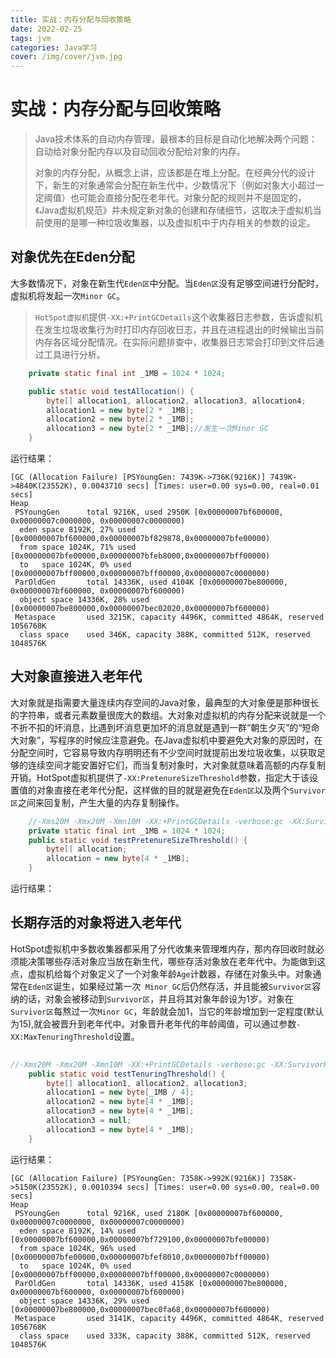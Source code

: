 ```yaml
---
title: 实战：内存分配与回收策略
date: 2022-02-25
tags: jvm
categories: Java学习
cover: /img/cover/jvm.jpg
---
```




# 实战：内存分配与回收策略

> Java技术体系的自动内存管理，最根本的目标是自动化地解决两个问题：自动给对象分配内存以及自动回收分配给对象的内存。
>
> 对象的内存分配，从概念上讲，应该都是在堆上分配。在经典分代的设计下，新生的对象通常会分配在新生代中，少数情况下（例如对象大小超过一定阈值）也可能会直接分配在老年代。对象分配的规则并不是固定的，《Java虚拟机规范》并未规定新对象的创建和存储细节，这取决于虚拟机当前使用的是哪一种垃圾收集器，以及虚拟机中于内存相关的参数的设定。

## 对象优先在Eden分配

大多数情况下，对象在新生代`Eden区`中分配。当`Eden区`没有足够空间进行分配时，虚拟机将发起一次`Minor GC`。

> `HotSpot虚拟机`提供`-XX:+PrintGCDetails`这个收集器日志参数，告诉虚拟机在发生垃圾收集行为时打印内存回收日志，并且在进程退出的时候输出当前内存各区域分配情况。在实际问题排查中，收集器日志常会打印到文件后通过工具进行分析。

```java
    private static final int _1MB = 1024 * 1024;

    public static void testAllocation() {
        byte[] allocation1, allocation2, allocation3, allocation4;
        allocation1 = new byte[2 * _1MB];
        allocation2 = new byte[2 * _1MB];
        allocation3 = new byte[2 * _1MB];//发生一次Minor GC
    }
```

运行结果：

```shell
[GC (Allocation Failure) [PSYoungGen: 7439K->736K(9216K)] 7439K->4840K(23552K), 0.0043710 secs] [Times: user=0.00 sys=0.00, real=0.01 secs] 
Heap
 PSYoungGen      total 9216K, used 2950K [0x00000007bf600000, 0x00000007c0000000, 0x00000007c0000000)
  eden space 8192K, 27% used [0x00000007bf600000,0x00000007bf829878,0x00000007bfe00000)
  from space 1024K, 71% used [0x00000007bfe00000,0x00000007bfeb8000,0x00000007bff00000)
  to   space 1024K, 0% used [0x00000007bff00000,0x00000007bff00000,0x00000007c0000000)
 ParOldGen       total 14336K, used 4104K [0x00000007be800000, 0x00000007bf600000, 0x00000007bf600000)
  object space 14336K, 28% used [0x00000007be800000,0x00000007bec02020,0x00000007bf600000)
 Metaspace       used 3215K, capacity 4496K, committed 4864K, reserved 1056768K
  class space    used 346K, capacity 388K, committed 512K, reserved 1048576K
```

## 大对象直接进入老年代

大对象就是指需要大量连续内存空间的Java对象，最典型的大对象便是那种很长的字符串，或者元素数量很庞大的数组。大对象对虚拟机的内存分配来说就是一个不折不扣的坏消息，比遇到坏消息更加坏的消息就是遇到一群“朝生夕灭”的“短命大对象”，写程序的时候应注意避免。在Java虚拟机中要避免大对象的原因时，在分配空间时，它容易导致内存明明还有不少空间时就提前出发垃圾收集，以获取足够的连续空间才能安置好它们，而当复制对象时，大对象就意味着高额的内存复制开销。HotSpot虚拟机提供了`-XX:PretenureSizeThreshold`参数，指定大于该设置值的对象直接在老年代分配，这样做的目的就是避免在`Eden区`以及两个`Survivor区`之间来回复制，产生大量的内存复制操作。

```java
    //-Xms20M -Xmx20M -Xmn10M -XX:+PrintGCDetails -verbose:gc -XX:SurvivorRatio=8 -XX:UseSerialGC -XX:PretenureSizeThreshold=3145728
    private static final int _1MB = 1024 * 1024;
    public static void testPretenureSizeThreshold() {
        byte[] allocation;
        allocation = new byte[4 * _1MB];
    }
```

运行结果：



## 长期存活的对象将进入老年代

HotSpot虚拟机中多数收集器都采用了分代收集来管理堆内存，那内存回收时就必须能决策哪些存活对象应当放在新生代，哪些存活对象放在老年代中。为能做到这点，虚拟机给每个对象定义了一个对象年龄`Age`计数器，存储在对象头中。对象通常在`Eden区`诞生，如果经过第一次` Minor GC`后仍然存活，并且能被`Survivor区`容纳的话，对象会被移动到`Survivor区`，并且将其对象年龄设为1岁。对象在`Survivor区`每熬过一次`Minor GC`，年龄就会加1，当它的年龄增加到一定程度(默认为15),就会被晋升到老年代中。对象晋升老年代的年龄阈值，可以通过参数`-XX:MaxTenuringThreshold`设置。

```java
    
//-Xms20M -Xmx20M -Xmn10M -XX:+PrintGCDetails -verbose:gc -XX:SurvivorRatio=8 -XX:MaxTenuringThreshold=1
    public static void testTenuringThreshold() {
        byte[] allocation1, allocation2, allocation3;
        allocation1 = new byte[_1MB / 4];
        allocation2 = new byte[4 * _1MB];
        allocation3 = new byte[4 * _1MB];
        allocation3 = null;
        allocation3 = new byte[4 * _1MB];
    }
```

运行结果：

```shell
[GC (Allocation Failure) [PSYoungGen: 7358K->992K(9216K)] 7358K->5150K(23552K), 0.0010394 secs] [Times: user=0.00 sys=0.00, real=0.00 secs] 
Heap
 PSYoungGen      total 9216K, used 2180K [0x00000007bf600000, 0x00000007c0000000, 0x00000007c0000000)
  eden space 8192K, 14% used [0x00000007bf600000,0x00000007bf729100,0x00000007bfe00000)
  from space 1024K, 96% used [0x00000007bfe00000,0x00000007bfef8010,0x00000007bff00000)
  to   space 1024K, 0% used [0x00000007bff00000,0x00000007bff00000,0x00000007c0000000)
 ParOldGen       total 14336K, used 4158K [0x00000007be800000, 0x00000007bf600000, 0x00000007bf600000)
  object space 14336K, 29% used [0x00000007be800000,0x00000007bec0fa68,0x00000007bf600000)
 Metaspace       used 3141K, capacity 4496K, committed 4864K, reserved 1056768K
  class space    used 333K, capacity 388K, committed 512K, reserved 1048576K
```

